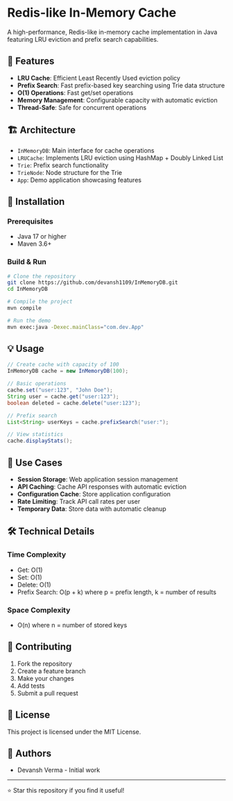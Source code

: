 # Redis-like In-Memory Cache

A high-performance, Redis-like in-memory cache implementation in Java featuring LRU eviction and prefix search capabilities.

## 🚀 Features

- **LRU Cache**: Efficient Least Recently Used eviction policy
- **Prefix Search**: Fast prefix-based key searching using Trie data structure
- **O(1) Operations**: Fast get/set operations
- **Memory Management**: Configurable capacity with automatic eviction
- **Thread-Safe**: Safe for concurrent operations

## 🏗️ Architecture

- `InMemoryDB`: Main interface for cache operations
- `LRUCache`: Implements LRU eviction using HashMap + Doubly Linked List
- `Trie`: Prefix search functionality
- `TrieNode`: Node structure for the Trie
- `App`: Demo application showcasing features

## 🔧 Installation

### Prerequisites
- Java 17 or higher
- Maven 3.6+

### Build & Run

```bash
# Clone the repository
git clone https://github.com/devansh1109/InMemoryDB.git
cd InMemoryDB

# Compile the project
mvn compile

# Run the demo
mvn exec:java -Dexec.mainClass="com.dev.App"
```

## 💡 Usage

```java
// Create cache with capacity of 100
InMemoryDB cache = new InMemoryDB(100);

// Basic operations
cache.set("user:123", "John Doe");
String user = cache.get("user:123");
boolean deleted = cache.delete("user:123");

// Prefix search
List<String> userKeys = cache.prefixSearch("user:");

// View statistics
cache.displayStats();
```

## 🎯 Use Cases

- **Session Storage**: Web application session management
- **API Caching**: Cache API responses with automatic eviction
- **Configuration Cache**: Store application configuration
- **Rate Limiting**: Track API call rates per user
- **Temporary Data**: Store data with automatic cleanup

## 🛠️ Technical Details

### Time Complexity
- Get: O(1)
- Set: O(1) 
- Delete: O(1)
- Prefix Search: O(p + k) where p = prefix length, k = number of results

### Space Complexity
- O(n) where n = number of stored keys

## 🤝 Contributing

1. Fork the repository
2. Create a feature branch
3. Make your changes
4. Add tests
5. Submit a pull request

## 📄 License

This project is licensed under the MIT License.

## 👥 Authors

- Devansh Verma - Initial work

---
⭐ Star this repository if you find it useful!
